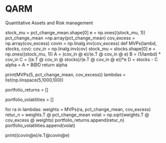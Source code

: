 # QARM
Quantitative Assets and Risk management 


stock_mu = pct_change_mean.shape[0]
e = np.ones((stock_mu, 1))
pct_change_mean =np.array(pct_change_mean)
cov_excess = np.array(cov_excess)
covin = np.linalg.inv(cov_excess)
def MVPs(lambd, stocks, cov):
    cov_in = np.linalg.inv(cov)
    stock_mu = stocks.shape[0]
    e = np.ones((stock_mu, 1))
    A = (cov_in @ e)/(e.T @ cov_in @ e)
    B = (1/lambd) * cov_in
    C = ((e.T @ cov_in @ stocks)/(e.T @ cov_in @ e))*e
    D = stocks - C
    alpha = A + B@D
    return alpha

print(MVPs(5, pct_change_mean, cov_excess))
lambdas = list(np.linspace(5,1000,100))

portfolio_returns = []

portfolio_volatilities = []

for ra in lambdas:
    weights = MVPs(ra, pct_change_mean, cov_excess)
    retur_n = weights.T @ pct_change_mean
    volat = np.sqrt(weights.T @ cov_excess @ weights)
    portfolio_returns.append(retur_n)
    portfolio_volatilities.append(volat)


print((covin@e)/e.T@covin@e)